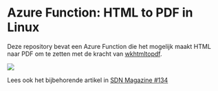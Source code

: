 # Azure Function: HTML to PDF in Linux

Deze repository bevat een Azure Function die het mogelijk maakt HTML naar PDF om te zetten met de kracht van <a href="https://wkhtmltopdf.org/">wkhtmltopdf</a>.
</div>

<a href="https://www.sdn.nl/"><img src="https://www.sdn.nl/Portals/1/Images/Logos/SDN_Logo.jpg" /></a>
<div>
Lees ook het bijbehorende artikel in <a href="http://www.sdn.nl/portals/1/magazine/SDN_Magazine_134.pdf">SDN Magazine #134</a>
</div>
